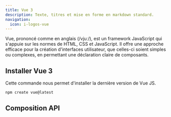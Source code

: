 ```yaml
---
title: Vue 3
description: Texte, titres et mise en forme en markdown standard.
navigation:
  icon: i-logos-vue
---
```


Vue, prononcé comme en anglais (/vjuː/), est un framework JavaScript qui s'appuie sur les normes de HTML, CSS et JavaScript. Il offre une approche efficace pour la création d'interfaces utilisateur, que celles-ci soient simples ou complexes, en permettant une déclaration claire de composants.

## Installer Vue 3

Cette commande nous permet d'installer la dernière version de Vue JS.
```bash title="Installer Vue"
npm create vue@latest
```

## Composition API